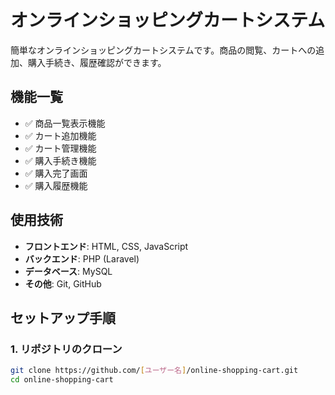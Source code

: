 # オンラインショッピングカートシステム

簡単なオンラインショッピングカートシステムです。商品の閲覧、カートへの追加、購入手続き、履歴確認ができます。

## 機能一覧

- ✅ 商品一覧表示機能
- ✅ カート追加機能
- ✅ カート管理機能
- ✅ 購入手続き機能
- ✅ 購入完了画面
- ✅ 購入履歴機能

## 使用技術

- **フロントエンド**: HTML, CSS, JavaScript
- **バックエンド**: PHP (Laravel)
- **データベース**: MySQL
- **その他**: Git, GitHub

## セットアップ手順

### 1. リポジトリのクローン

```bash
git clone https://github.com/[ユーザー名]/online-shopping-cart.git
cd online-shopping-cart
```
